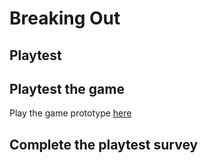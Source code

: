 # Breaking Out

## Playtest

## Playtest the game

Play the game prototype [here](https://pp21dc.github.io/IASC1P04/playtest/TwineGamePrototype(1).html)

## Complete the playtest survey
